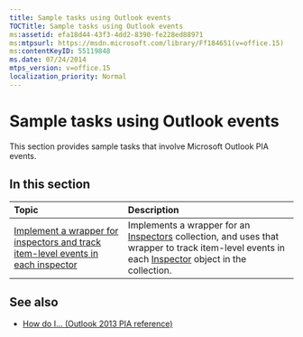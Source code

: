 ```yaml
---
title: Sample tasks using Outlook events
TOCTitle: Sample tasks using Outlook events
ms:assetid: efa18d44-43f3-4dd2-8390-fe228ed88971
ms:mtpsurl: https://msdn.microsoft.com/library/Ff184651(v=office.15)
ms:contentKeyID: 55119848
ms.date: 07/24/2014
mtps_version: v=office.15
localization_priority: Normal
---
```


# Sample tasks using Outlook events

This section provides sample tasks that involve Microsoft Outlook PIA events.

## In this section

|Topic|Description|
|:----|:----------|
|[Implement a wrapper for inspectors and track item-level events in each inspector](how-to-implement-a-wrapper-for-inspectors-and-track-item-level-events-in-each-inspector.md)  |Implements a wrapper for an [Inspectors](https://msdn.microsoft.com/library/bb623458\(v=office.15\)) collection, and uses that wrapper to track item-level events in each [Inspector](https://msdn.microsoft.com/library/bb647744\(v=office.15\)) object in the collection.|

## See also

- [How do I... (Outlook 2013 PIA reference)](how-do-i-outlook-2013-pia-reference.md)

